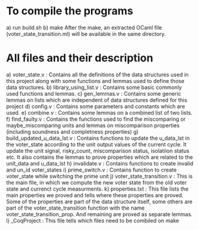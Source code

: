 # To compile the programs

  a) run build.sh
  b) make
     After the make, an extracted OCaml file (voter_state_transition.ml) will be available in the same directory. 

# All files and their description
  a) voter_state.v  : Contains all the definitions of the data structures used in this project 
                      along with some functions and lemmas used to define those data structures.
  b) library_using_list.v : Contains some basic commonly used functions and lemmas.
  c) gen_lemmas.v    : Contains some generic lemmas on lists which are independent of data structures defined for this project
  d) config.v        : Contains some parameters and constants which are used.
  e) combine.v       : Contains some lemmas on a combined list of two lists.
  f) find_faulty.v   : Contains the functions used to find the miscomparing or maybe_miscomparing units and lemmas 
                       on miscomparison properties (including soundness and completness properties)
  g) build_updated_u_data_lst.v : Contains functions to update the u_data_lst in the voter_state according to the unit output values of the current cycle.
                       It update the unit signal, risky_count, miscomparison status, isolatiion status etc.
                       It also contains the lemmas to prove properties which are related to the unit_data and u_data_lst
  h) invalidate.v     : Contains functions to create invalid and un_id voter_states
  i) prime_switch.v   : Contains function to create voter_state while switching the prime unit
  j) voter_state_transition.v : This is the main file, in which we compute the new voter state from the old voter state and currenct cycle measurments. 
  k) properties.txt   : This file lists the main properties we proved and tells where these properties are proved. 
                        Some of the properties are part of the data structure itself, some others are part of the voter_state_transition function with 
                        the name voter_state_transition_prop. And remaining are proved as separate lemmas.
  l) _CoqProject      : This file tells which files need to be combiled on make
  
  
